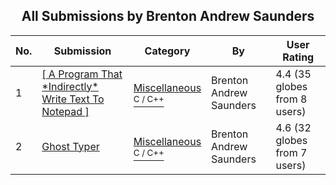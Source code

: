 ﻿<div align="center">

## All Submissions by Brenton Andrew Saunders

</div>

No.  | Submission | Category | By   | User Rating
---- | ---------- | -------- | ---- | -----------
1 | [\[ A Program That \*Indirectly\* Write Text To Notepad \]<br />](https://github.com/Planet-Source-Code/brenton-andrew-saunders-a-program-that-indirectly-write-text-to-notepad__3-8871) | [Miscellaneous<br /><sup>C / C++</sup>](../ByCategory/miscellaneous__3-1.md) | Brenton Andrew Saunders | 4.4 (35 globes from 8 users)
2 | [Ghost Typer<br />](https://github.com/Planet-Source-Code/brenton-andrew-saunders-ghost-typer__3-10405) | [Miscellaneous<br /><sup>C / C++</sup>](../ByCategory/miscellaneous__3-1.md) | Brenton Andrew Saunders | 4.6 (32 globes from 7 users)
